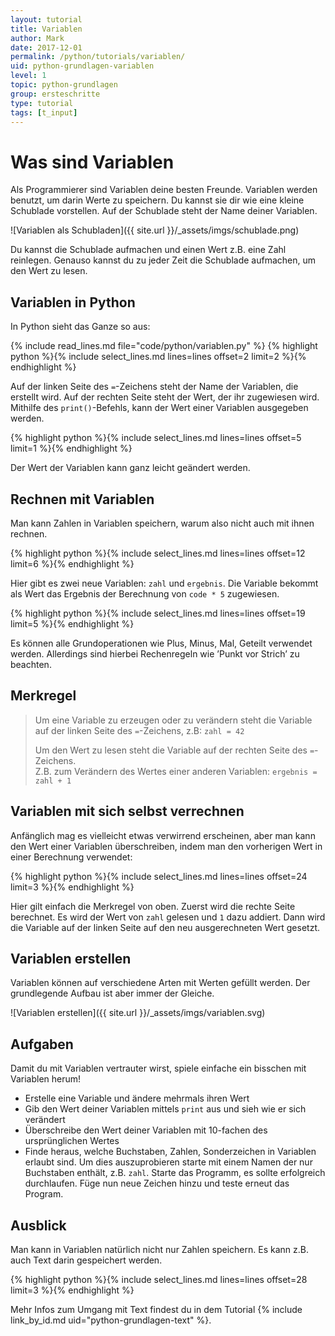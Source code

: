 ```yaml
---
layout: tutorial
title: Variablen
author: Mark
date: 2017-12-01
permalink: /python/tutorials/variablen/
uid: python-grundlagen-variablen
level: 1
topic: python-grundlagen
group: ersteschritte
type: tutorial
tags: [t_input]
---
```


# Was sind Variablen

Als Programmierer sind Variablen deine besten Freunde. Variablen werden
benutzt, um darin Werte zu speichern. Du kannst sie dir wie eine kleine
Schublade vorstellen. Auf der Schublade steht der Name deiner Variablen.

![Variablen als Schubladen]({{ site.url }}/_assets/imgs/schublade.png)

Du kannst die Schublade aufmachen und einen Wert z.B. eine Zahl
reinlegen. Genauso kannst du zu jeder Zeit die Schublade aufmachen, um
den Wert zu lesen.

## Variablen in Python

In Python sieht das Ganze so aus:

{% include read_lines.md file="code/python/variablen.py" %}
{% highlight python %}{% include select_lines.md lines=lines offset=2 limit=2 %}{% endhighlight %}

Auf der linken Seite des `=`-Zeichens steht der Name der Variablen, die erstellt wird.
Auf der rechten Seite steht der Wert, der ihr zugewiesen wird. Mithilfe
des `print()`-Befehls, kann der Wert einer Variablen ausgegeben werden.

{% highlight python %}{% include select_lines.md lines=lines offset=5 limit=1 %}{% endhighlight %}

Der Wert der Variablen kann ganz leicht geändert werden.

## Rechnen mit Variablen

Man kann Zahlen in Variablen speichern, warum also nicht auch mit ihnen
rechnen.

{% highlight python %}{% include select_lines.md lines=lines offset=12 limit=6 %}{% endhighlight %}

Hier gibt es zwei neue Variablen: `zahl` und `ergebnis`. Die Variable bekommt als Wert
das Ergebnis der Berechnung von `code * 5` zugewiesen.

{% highlight python %}{% include select_lines.md lines=lines offset=19 limit=5 %}{% endhighlight %}

Es können alle Grundoperationen wie Plus, Minus, Mal, Geteilt verwendet werden. Allerdings sind hierbei Rechenregeln wie ’Punkt vor Strich’ zu beachten.

## Merkregel

> Um eine Variable zu erzeugen oder zu verändern steht die Variable auf der
> linken Seite des `=`-Zeichens, z.B: `zahl = 42`
>
> Um den Wert zu lesen steht die Variable auf der rechten Seite des `=`-Zeichens.  
> Z.B. zum Verändern des Wertes einer anderen Variablen: `ergebnis = zahl + 1`

## Variablen mit sich selbst verrechnen

Anfänglich mag es vielleicht etwas verwirrend erscheinen, aber man kann den Wert einer Variablen überschreiben, indem man den vorherigen Wert in einer Berechnung verwendet:

{% highlight python %}{% include select_lines.md lines=lines offset=24 limit=3 %}{% endhighlight %}

Hier gilt einfach die Merkregel von oben. Zuerst wird die rechte Seite berechnet. Es wird der Wert von `zahl` gelesen und `1` dazu addiert. Dann wird die Variable auf der linken Seite auf den neu ausgerechneten Wert gesetzt.

## Variablen erstellen

Variablen können auf verschiedene Arten mit Werten gefüllt werden. Der grundlegende Aufbau ist aber immer der Gleiche.

![Variablen erstellen]({{ site.url }}/_assets/imgs/variablen.svg)

## Aufgaben

Damit du mit Variablen vertrauter wirst, spiele einfache ein bisschen mit Variablen herum!

- Erstelle eine Variable und ändere mehrmals ihren Wert
- Gib den Wert deiner Variablen mittels `print` aus und sieh wie er sich verändert
- Überschreibe den Wert deiner Variablen mit 10-fachen des    ursprünglichen Wertes
- Finde heraus, welche Buchstaben, Zahlen, Sonderzeichen in Variablen    erlaubt sind. Um dies auszuprobieren starte mit einem Namen der nur Buchstaben enthält, z.B. `zahl`. Starte das Programm, es sollte erfolgreich durchlaufen. Füge nun neue Zeichen hinzu und teste erneut das Program.

## Ausblick

Man kann in Variablen natürlich nicht nur Zahlen speichern. Es kann z.B. auch Text darin gespeichert werden.

{% highlight python %}{% include select_lines.md lines=lines offset=28 limit=3 %}{% endhighlight %}

Mehr Infos zum Umgang mit Text findest du in dem Tutorial {% include link_by_id.md uid="python-grundlagen-text" %}.
